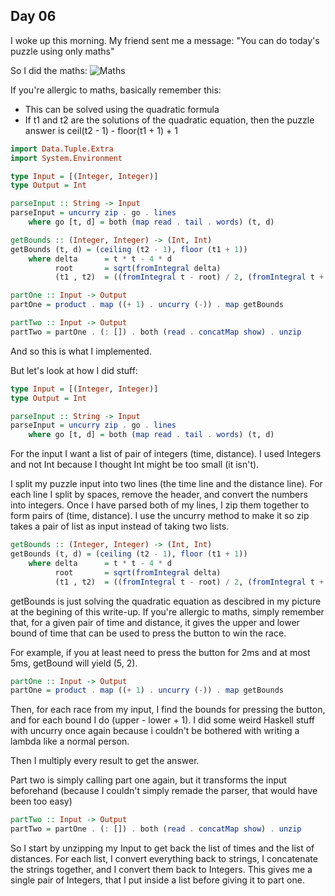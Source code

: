 ## Day 06

I woke up this morning. My friend sent me a message: "You can do today's puzzle using only maths"

So I did the maths:
![Maths](https://media.discordapp.net/attachments/455387472730259459/1182111075894829136/07-12-2023_106_AM_Microsoft_Lens.jpeg?ex=658381bb&is=65710cbb&hm=5892789189fac9348e4faef4fda7f730dfd340fff6c6cf574902a1081b772613&=&format=webp&width=794&height=1136)

If you're allergic to maths, basically remember this:
 - This can be solved using the quadratic formula
 - If t1 and t2 are the solutions of the quadratic equation, then the puzzle answer is ceil(t2 - 1) - floor(t1 + 1) + 1

```hs
import Data.Tuple.Extra
import System.Environment

type Input = [(Integer, Integer)]
type Output = Int

parseInput :: String -> Input
parseInput = uncurry zip . go . lines
    where go [t, d] = both (map read . tail . words) (t, d)

getBounds :: (Integer, Integer) -> (Int, Int)
getBounds (t, d) = (ceiling (t2 - 1), floor (t1 + 1))
    where delta      = t * t - 4 * d
          root       = sqrt(fromIntegral delta)
          (t1 , t2)  = ((fromIntegral t - root) / 2, (fromIntegral t + root) / 2)

partOne :: Input -> Output
partOne = product . map ((+ 1) . uncurry (-)) . map getBounds

partTwo :: Input -> Output
partTwo = partOne . (: []) . both (read . concatMap show) . unzip
```
And so this is what I implemented.

But let's look at how I did stuff:

```hs
type Input = [(Integer, Integer)]
type Output = Int

parseInput :: String -> Input
parseInput = uncurry zip . go . lines
    where go [t, d] = both (map read . tail . words) (t, d)
```

For the input I want a list of pair of integers (time, distance). I used Integers and not Int because I thought Int might be too small (it isn't).

I split my puzzle input into two lines (the time line and the distance line). For each line I split by spaces, remove the header, and convert the numbers into integers.
Once I have parsed both of my lines, I zip them together to form pairs of (time, distance). I use the uncurry method to make it so zip takes a pair of list as input instead of taking two lists.

```hs
getBounds :: (Integer, Integer) -> (Int, Int)
getBounds (t, d) = (ceiling (t2 - 1), floor (t1 + 1))
    where delta      = t * t - 4 * d
          root       = sqrt(fromIntegral delta)
          (t1 , t2)  = ((fromIntegral t - root) / 2, (fromIntegral t + root) / 2)
```

getBounds is just solving the quadratic equation as descibred in my picture at the begining of this write-up.
If you're allergic to maths, simply remember that, for a given pair of time and distance, it gives the upper and lower bound of time that can be used to press the button to win the race.

For example, if you at least need to press the button for 2ms and at most 5ms, getBound will yield (5, 2).

```hs
partOne :: Input -> Output
partOne = product . map ((+ 1) . uncurry (-)) . map getBounds
```

Then, for each race from my input, I find the bounds for pressing the button, and for each bound I do (upper - lower + 1).
I did some weird Haskell stuff with uncurry once again because i couldn't be bothered with writing a lambda like a normal person.

Then I multiply every result to get the answer.

Part two is simply calling part one again, but it transforms the input beforehand (because I couldn't simply remade the parser, that would have been too easy)
```hs
partTwo :: Input -> Output
partTwo = partOne . (: []) . both (read . concatMap show) . unzip
```

So I start by unzipping my Input to get back the list of times and the list of distances. For each list, I convert everything back to strings, I concatenate the strings together, and I convert them back to Integers. This gives me a single pair of Integers, that I put inside a list before giving it to part one.
